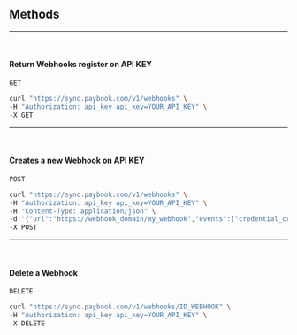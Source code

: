 ## Methods

------
<br />

#### Return Webhooks register on API KEY

`GET`

```bash
curl "https://sync.paybook.com/v1/webhooks" \
-H "Authorization: api_key api_key=YOUR_API_KEY" \
-X GET
```

------
<br />

#### Creates a new Webhook on API KEY

`POST`

```bash
curl "https://sync.paybook.com/v1/webhooks" \
-H "Authorization: api_key api_key=YOUR_API_KEY" \
-H "Content-Type: application/json" \
-d '{"url":"https://webhook_domain/my_webhook","events":["credential_create","credential_update","refresh"]}' \
-X POST
```

------
<br />

#### Delete a Webhook

`DELETE`

```bash
curl "https://sync.paybook.com/v1/webhooks/ID_WEBHOOK" \
-H "Authorization: api_key api_key=YOUR_API_KEY" \
-X DELETE
```


